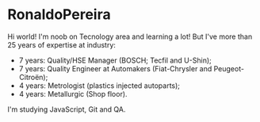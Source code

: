 # RonaldoPereira

Hi world! I'm noob on Tecnology area and learning a lot! But I've more than 25 years of expertise at industry:
- 7 years: Quality/HSE Manager (BOSCH; Tecfil and U-Shin);
- 7 years: Quality Engineer at Automakers (Fiat-Chrysler and Peugeot-Citroën);
- 4 years: Metrologist (plastics injected autoparts);
- 4 years: Metallurgic (Shop floor).

I'm studying JavaScript, Git and QA. <i class="devicon-coffeescript-original-wordmark colored"></i>

